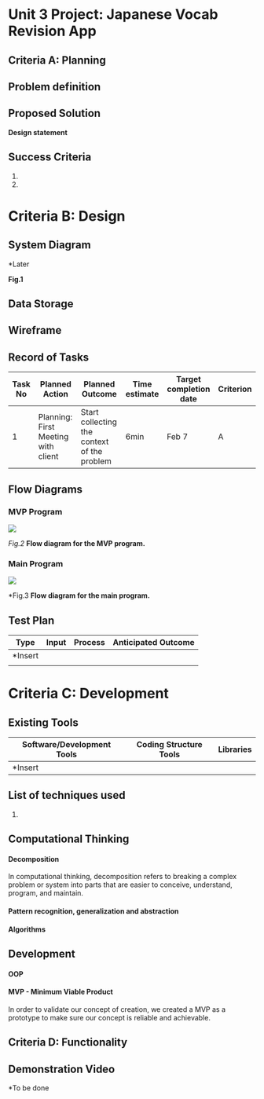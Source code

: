 # Unit 3 Project: Japanese Vocab Revision App

## Criteria A: Planning

## Problem definition



## Proposed Solution



**Design statement**  

[^1]: Industries, Adafruit. “DHT11 Basic Temperature-Humidity Sensor + Extras.” Adafruit Industries Blog
RSS, https://www.adafruit.com/product/386.
[^2]: Nelson, Carter. “Modern Replacements for DHT11 and dht22 Sensors.” Adafruit Learning
System, https://learn.adafruit.com/modern-replacements-for-dht11-dht22-sensors/what-are-better-alternatives.   
[^3]:“How to Connect dht11 Sensor with Arduino Uno.” Arduino Project
Hub, https://create.arduino.cc/projecthub/pibots555/how-to-connect-dht11-sensor-with-arduino-uno-f4d239.  
[^4]:Team, The Arduino. “What Is Arduino?: Arduino Documentation.” Arduino Documentation | Arduino
Documentation, https://docs.arduino.cc/learn/starting-guide/whats-arduino.

## Success Criteria

1. 
2. 

# Criteria B: Design

## System Diagram

*Later

**Fig.1** 

## Data Storage



## Wireframe



## Record of Tasks

| Task No | Planned Action                      | Planned Outcome                             | Time estimate | Target completion date | Criterion |
| ------- | ----------------------------------- | ------------------------------------------- | ------------- | ---------------------- | --------- |
| 1       | Planning: First Meeting with client | Start collecting the context of the problem | 6min          | Feb 7                  | A         |

## Flow Diagrams

### MVP Program

![](Assets/MVP_FD2.jpg)

*Fig.2* **Flow diagram for the MVP program.**

### Main Program

![](Assets/MAIN_FD2.jpg)

*Fig.3 **Flow diagram for the main program.**

## Test Plan

| Type    | Input | Process | Anticipated Outcome |
| ------- | ----- | ------- | ------------------- |
| *Insert |       |         |                     |
|         |       |         |                     |

# Criteria C: Development

## Existing Tools

| Software/Development Tools | Coding Structure Tools | Libraries |
| -------------------------- | ---------------------- | --------- |
| *Insert                    |                        |           |

## List of techniques used

1. 

## Computational Thinking

#### Decomposition

In computational thinking, decomposition refers to breaking a complex problem or system into parts that are easier to conceive,
understand, program, and maintain.

#### Pattern recognition, generalization and abstraction



#### Algorithms



## Development

#### OOP

#### MVP - Minimum Viable Product

In order to validate our concept of creation, we created a MVP as a prototype to make sure our concept is reliable and
achievable. 

## Criteria D: Functionality



## Demonstration Video

*To be done
